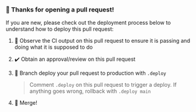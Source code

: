 ### 👋 Thanks for opening a pull request!

If you are new, please check out the deployment process below to understand how to deploy this pull request:

1. 👀 Observe the CI output on this pull request to ensure it is passing and doing what it is supposed to do
2. ✔️ Obtain an approval/review on this pull request
3. 🚀 Branch deploy your pull request to production with `.deploy`

    > Comment `.deploy` on this pull request to trigger a deploy. If anything goes wrong, rollback with `.deploy main`

4. 🎉 Merge!
